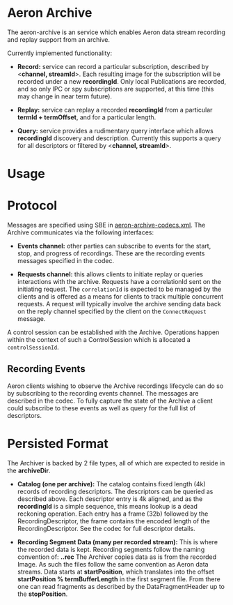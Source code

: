 Aeron Archive
===

The aeron-archive is an service which enables Aeron data stream recording
and replay support from an archive. 

Currently implemented functionality:
- **Record:** service can record a particular subscription, described
by <__channel, streamId__>. Each resulting image for the subscription
will be recorded under a new __recordingId__. Only local Publications
are recorded, and so only IPC or spy subscriptions are supported, at
this time (this may change in near term future).

- **Replay:** service can replay a recorded __recordingId__ from
a particular __termId + termOffset__, and for a particular length.

- **Query:** service provides a rudimentary query interface which
allows __recordingId__ discovery and description. Currently this
supports a query for all descriptors or filtered by <__channel, streamId__>.

Usage
=====

Protocol
=====
Messages are specified using SBE in [aeron-archive-codecs.xml](https://github.com/real-logic/aeron/blob/master/aeron-archive/src/main/resources/aeron-archive-codecs.xml).
The Archive communicates via the following interfaces:
 - **Events channel:** other parties can subscribe to events for the start,
 stop, and progress of recordings. These are the
 recording events messages specified in the codec.
 
 - **Requests channel:** this allows clients to initiate replay or queries
 interactions with the archive. Requests have a correlationId sent
 on the initiating request. The `correlationId` is expected to be managed by
 the clients and is offered as a means for clients to track multiple
 concurrent requests. A request will typically involve the
 archive sending data back on the reply channel specified by the client 
 on the `ConnectRequest` message.

A control session can be established with the Archive. Operations happen within
the context of such a ControlSession which is allocated a `controlSessionId`.

Recording Events
----
Aeron clients wishing to observe the Archive recordings lifecycle can do so by
subscribing to the recording events channel. The messages are described in the codec.
To fully capture the state of the Archive a client could subscribe to these
events as well as query for the full list of descriptors.

Persisted Format
=====
The Archiver is backed by 2 file types, all of which are expected to reside in the __archiveDir__.

 -  **Catalog (one per archive):** The catalog contains fixed length (4k) records of recording
 descriptors. The descriptors can be queried as described above. Each descriptor entry is 4k aligned,
 and as the __recordingId__ is a simple sequence, this means lookup is a dead reckoning operation.
 Each entry has a frame (32b) followed by the RecordingDescriptor, the frame contains the encoded
 length of the RecordingDescriptor.
 See the codec for full descriptor details.
 
 - **Recording Segment Data (many per recorded stream):** This is where the recorded data is kept.
 Recording segments follow the naming convention of: __<recordingId>.<segmentIndex>.rec__
 The Archiver copies data as is from the recorded Image. As such the files follow the same convention
 as Aeron data streams. Data starts at __startPosition__, which translates into the offset
 __startPosition % termBufferLength__ in the first segment file. From there one can read fragments
 as described by the DataFragmentHeader up to the __stopPosition__. 
 
 
 